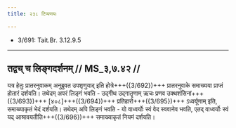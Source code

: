 ```yaml
---
title: २३८ टिप्पणयः

---
```

- 3/691: Tait.Br. 3.12.9.5

____________________________________________


## तद्वच् च लिङ्गदर्शनम् // MS_३,७.४२ //

यत्र हेतुः प्रातरनुवाकम् अनुब्रुवत उपशृणुयाद् इति होत्रे+++({3/692})+++ प्रातरनुवाके समाख्यया प्राप्तं होतारं दर्शयति। तथेदम् अपरं लिङ्गं भवति - उद्गीथ उद्गातॄणाम् ऋचः प्रणव उक्थशंसिनां+++({3/693})+++ [४०८]+++({3/694})+++ प्रतिहारो+++({3/695})+++ ऽध्वर्यूणाम् इति, समाख्याकृतं भेदं दर्शयति। तथेदम् अपि लिङ्गं भवति - यो वाध्वर्योः स्वं वेद स्ववानेव भवति, एतद् वाध्वर्योः स्वं यद् आश्रावयतीति+++({3/696})+++ समाख्याकृतं नियमं दर्शयति।
